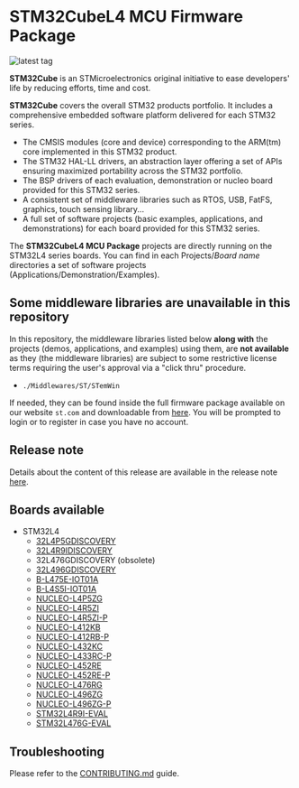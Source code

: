 # STM32CubeL4 MCU Firmware Package

![latest tag](https://img.shields.io/github/v/tag/STMicroelectronics/STM32CubeL4.svg?color=brightgreen)

**STM32Cube** is an STMicroelectronics original initiative to ease developers' life by reducing efforts, time and cost.

**STM32Cube** covers the overall STM32 products portfolio. It includes a comprehensive embedded software platform delivered for each STM32 series.
   * The CMSIS modules (core and device) corresponding to the ARM(tm) core implemented in this STM32 product.
   * The STM32 HAL-LL drivers, an abstraction layer offering a set of APIs ensuring maximized portability across the STM32 portfolio.
   * The BSP drivers of each evaluation, demonstration or nucleo board provided for this STM32 series.
   * A consistent set of middleware libraries such as RTOS, USB, FatFS, graphics, touch sensing library...
   * A full set of software projects (basic examples, applications, and demonstrations) for each board provided for this STM32 series.

The **STM32CubeL4 MCU Package** projects are directly running on the STM32L4 series boards. You can find in each Projects/*Board name* directories a set of software projects (Applications/Demonstration/Examples).

## Some middleware libraries are unavailable in this repository

In this repository, the middleware libraries listed below **along with** the projects (demos, applications, and examples) using them, are **not available** as they (the middleware libraries) are subject to some restrictive license terms requiring the user's approval via a "click thru" procedure.
* `./Middlewares/ST/STemWin`

If needed, they can be found inside the full firmware package available on our website `st.com` and downloadable from [here](https://www.st.com/content/st_com/en/products/embedded-software/mcu-mpu-embedded-software/stm32-embedded-software/stm32cube-mcu-mpu-packages/stm32cubel4.html#get-software). You will be prompted to login or to register in case you have no account.

## Release note

Details about the content of this release are available in the release note [here](https://htmlpreview.github.io/?https://github.com/STMicroelectronics/STM32CubeL4/blob/master/Release_Notes.html).

## Boards available

  * STM32L4
    * [32L4P5GDISCOVERY](https://www.st.com/en/evaluation-tools/stm32l4p5g-dk.html)
    * [32L4R9IDISCOVERY](https://www.st.com/en/evaluation-tools/32l4r9idiscovery.html)
    * 32L476GDISCOVERY (obsolete)
    * [32L496GDISCOVERY](https://www.st.com/en/evaluation-tools/32l496gdiscovery.html)
    * [B-L475E-IOT01A](https://www.st.com/en/evaluation-tools/b-l475e-iot01a.html)
    * [B-L4S5I-IOT01A](https://www.st.com/en/evaluation-tools/b-l4s5i-iot01a.html)
    * [NUCLEO-L4P5ZG](https://www.st.com/en/evaluation-tools/nucleo-l4p5zg.html)
    * [NUCLEO-L4R5ZI](https://www.st.com/en/evaluation-tools/nucleo-l4r5zi.html)
    * [NUCLEO-L4R5ZI-P](https://www.st.com/en/evaluation-tools/nucleo-l4r5zi-p.html)
    * [NUCLEO-L412KB](https://www.st.com/en/evaluation-tools/nucleo-l412kb.html)
    * [NUCLEO-L412RB-P](https://www.st.com/en/evaluation-tools/nucleo-l412rb-p.html)
    * [NUCLEO-L432KC](https://www.st.com/en/evaluation-tools/nucleo-l432kc.html)
    * [NUCLEO-L433RC-P](https://www.st.com/en/evaluation-tools/nucleo-l433rc-p.html)
    * [NUCLEO-L452RE](https://www.st.com/en/evaluation-tools/nucleo-l452re.html)
    * [NUCLEO-L452RE-P](https://www.st.com/en/evaluation-tools/nucleo-l452re-p.html)
    * [NUCLEO-L476RG](https://www.st.com/en/evaluation-tools/nucleo-l476rg.html)
    * [NUCLEO-L496ZG](https://www.st.com/en/evaluation-tools/nucleo-l496zg.html)
    * [NUCLEO-L496ZG-P](https://www.st.com/en/evaluation-tools/nucleo-l496zg-p.html)
    * [STM32L4R9I-EVAL](https://www.st.com/en/evaluation-tools/stm32l4r9i-eval.html)
    * [STM32L476G-EVAL](https://www.st.com/en/evaluation-tools/stm32l476g-eval.html)

## Troubleshooting

Please refer to the [CONTRIBUTING.md](CONTRIBUTING.md) guide.